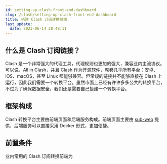 ```yaml
---
id: setting-up-clash-front-end-dashboard
slug: /clash/setting-up-clash-front-end-dashboard
title: 搭建 Clash 订阅转换前端
last_update:
  date: 2023-06-14 20:48:11
---
```


## 什么是 Clash 订阅链接？

Clash 是一个非常强大的代理工具，代理规则也更加的强大，兼容业内主流协议。可以说，All in Clash，并且 Clash 作为开源软件，席卷几乎所有平台：安卓、iOS、macOS，甚至 Linux 都能够兼容。但常规的链接并不能够直接在 Clash 上运行，因此我们需要一个转换平台。虽然市面上已经有许许多多公共的转换平台，不过为了确保数据安全，我们还是需要自己搭建一个转换平台。

## 框架构成

Clash 转换平台主要由前端页面和后端服务构成。前端页面主要由 [sub-web](https://github.com/CareyWang/sub-web) 提供，后端服务可以直接采用 Docker 形式，更加便捷。


## 前置条件

业内常用的 Clash 订阅转换前端为



